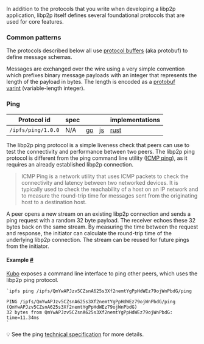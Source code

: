 In addition to the protocols that you write when developing a libp2p application, libp2p itself defines several foundational protocols that are used for core features.

### Common patterns 

The protocols described below all use [protocol buffers](https://developers.google.com/protocol-buffers/) (aka protobuf) to define message schemas.

Messages are exchanged over the wire using a very simple convention which prefixes binary message payloads with an integer that represents the length of the payload in bytes. The length is encoded as a [protobuf varint](https://developers.google.com/protocol-buffers/docs/encoding#varints) (variable-length integer).

### Ping 

| **Protocol id** | spec |  |  | implementations |
| --- |  --- |  --- |  --- |  --- |
| `/ipfs/ping/1.0.0` | N/A | [go](https://github.com/libp2p/go-libp2p/tree/master/p2p/protocol/ping) | [js](https://github.com/libp2p/js-libp2p-ping) | [rust](https://github.com/libp2p/rust-libp2p/blob/master/protocols/ping/src/lib.rs) |


The libp2p ping protocol is a simple liveness check that peers can use to test the connectivity and performance between two peers. The libp2p ping protocol is different from the ping command line utility ([ICMP ping](https://en.wikipedia.org/wiki/Internet_Control_Message_Protocol)), as it requires an already established libp2p connection.

> ICMP Ping is a network utility that uses ICMP packets to check the connectivity and latency between two networked devices. It is typically used to check the reachability of a host on an IP network and to measure the round-trip time for messages sent from the originating host to a destination host.

A peer opens a new stream on an existing libp2p connection and sends a ping request with a random 32 byte payload. The receiver echoes these 32 bytes back on the same stream. By measuring the time between the request and response, the initiator can calculate the round-trip time of the underlying libp2p connection. The stream can be reused for future pings from the initiator.

#### Example [#](https://docs.libp2p.io/concepts/fundamentals/protocols/#example)

[Kubo](https://github.com/ipfs/kubo) exposes a command line interface to ping other peers, which uses the libp2p ping protocol.

```
`ipfs ping /ipfs/QmYwAPJzv5CZsnA625s3Xf2nemtYgPpHdWEz79ojWnPbdG/ping

PING /ipfs/QmYwAPJzv5CZsnA625s3Xf2nemtYgPpHdWEz79ojWnPbdG/ping (QmYwAPJzv5CZsnA625s3Xf2nemtYgPpHdWEz79ojWnPbdG)
32 bytes from QmYwAPJzv5CZsnA625s3Xf2nemtYgPpHdWEz79ojWnPbdG: time=11.34ms
`
```
💡
See the ping [technical specification](https://github.com/libp2p/specs/blob/master/ping/ping.md) for more details.
